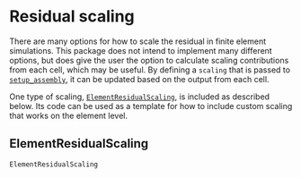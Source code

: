 # Residual scaling
There are many options for how to scale the residual in finite element simulations.
This package does not intend to implement many different options, but does give the 
user the option to calculate scaling contributions from each cell, which may be useful.
By defining a `scaling` that is passed to [`setup_assembly`](@ref), it can be updated 
based on the output from each cell. 

One type of scaling, [`ElementResidualScaling`](@ref), is included as described below.
Its code can be used as a template for how to include custom scaling that works on 
the element level.

## ElementResidualScaling
```@docs
ElementResidualScaling
```
